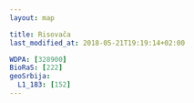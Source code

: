 ```yaml
---
layout: map

title: Risovača
last_modified_at: 2018-05-21T19:19:14+02:00

WDPA: [328900]
BioRaS: [222]
geoSrbija:
  L1_183: [152]
---
```


